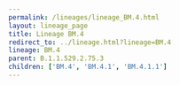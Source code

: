 ```yaml
---
permalink: /lineages/lineage_BM.4.html
layout: lineage_page
title: Lineage BM.4
redirect_to: ../lineage.html?lineage=BM.4
lineage: BM.4
parent: B.1.1.529.2.75.3
children: ['BM.4', 'BM.4.1', 'BM.4.1.1']
---
```

